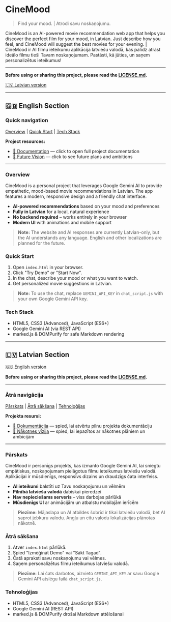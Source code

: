 # CineMood

> Find your mood. | Atrodi savu noskaņojumu.

CineMood is an AI-powered movie recommendation web app that helps you discover the perfect film for your mood, in Latvian. Just describe how you feel, and CineMood will suggest the best movies for your evening. | CineMood ir AI filmu ieteikumu aplikācija latviešu valodā, kas palīdz atrast ideālo filmu tieši Tavam noskaņojumam. Pastāsti, kā jūties, un saņem personalizētus ieteikumus!

---

**Before using or sharing this project, please read the [LICENSE.md](LICENSE.md).**

[🇱🇻 Latvian version](#latvian-section)

---

## 🇬🇧 English Section

### Quick navigation

[Overview](#overview) | [Quick Start](#quick-start) | [Tech Stack](#tech-stack)

**Project resources:**

- [📄 Documentation](DOCUMENTATION.md) — click to open full project documentation
- [🚀 Future Vision](FUTURE_VISION.md) — click to see future plans and ambitions

---

### Overview

CineMood is a personal project that leverages Google Gemini AI to provide empathetic, mood-based movie recommendations in Latvian. The app features a modern, responsive design and a friendly chat interface.

- **AI-powered recommendations** based on your mood and preferences
- **Fully in Latvian** for a local, natural experience
- **No backend required** – works entirely in your browser
- **Modern UI** with animations and mobile support

> **Note:** The website and AI responses are currently Latvian-only, but the AI understands any language. English and other localizations are planned for the future.

### Quick Start

1. Open `index.html` in your browser.
2. Click "Try Demo" or "Start Now".
3. In the chat, describe your mood or what you want to watch.
4. Get personalized movie suggestions in Latvian.

> **Note:** To use the chat, replace `GEMINI_API_KEY` in `chat_script.js` with your own Google Gemini API key.

### Tech Stack

- HTML5, CSS3 (Advanced), JavaScript (ES6+)
- Google Gemini AI (via REST API)
- marked.js & DOMPurify for safe Markdown rendering

---

## 🇱🇻 Latvian Section

[🇬🇧 English version](#english-section)

**Before using or sharing this project, please read the [LICENSE.md](LICENSE.md).**

---

### Ātrā navigācija

[Pārskats](#pārskats) | [Ātrā sākšana](#ātrā-sākšana) | [Tehnoloģijas](#tehnoloģijas)

**Projekta resursi:**

- [📄 Dokumentācija](DOCUMENTATION.md) — spied, lai atvērtu pilnu projekta dokumentāciju
- [🚀 Nākotnes vīzija](FUTURE_VISION.md) — spied, lai iepazītos ar nākotnes plāniem un ambīcijām

---

### Pārskats

CineMood ir personīgs projekts, kas izmanto Google Gemini AI, lai sniegtu empātiskus, noskaņojumam pielāgotus filmu ieteikumus latviešu valodā. Aplikācijai ir mūsdienīgs, responsīvs dizains un draudzīgs čata interfeiss.

- **AI ieteikumi** balstīti uz Tavu noskaņojumu un vēlmēm
- **Pilnībā latviešu valodā** dabiskai pieredzei
- **Nav nepieciešams serveris** – viss darbojas pārlūkā
- **Mūsdienīgs UI** ar animācijām un atbalstu mobilajām ierīcēm

> **Piezīme:** Mājaslapa un AI atbildes šobrīd ir tikai latviešu valodā, bet AI saprot jebkuru valodu. Angļu un citu valodu lokalizācijas plānotas nākotnē.

### Ātrā sākšana

1. Atver `index.html` pārlūkā.
2. Spied "Izmēģināt Demo" vai "Sākt Tagad".
3. Čatā apraksti savu noskaņojumu vai vēlmes.
4. Saņem personalizētus filmu ieteikumus latviešu valodā.

> **Piezīme:** Lai čats darbotos, aizvieto `GEMINI_API_KEY` ar savu Google Gemini API atslēgu failā `chat_script.js`.

### Tehnoloģijas

- HTML5, CSS3 (Advanced), JavaScript (ES6+)
- Google Gemini AI (REST API)
- marked.js & DOMPurify drošai Markdown attēlošanai
